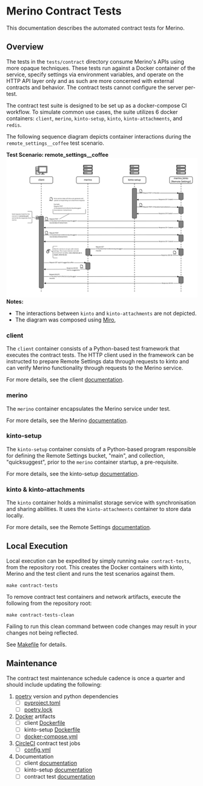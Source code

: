 # Merino Contract Tests

This documentation describes the automated contract tests for Merino.

## Overview

The tests in the `tests/contract` directory consume Merino's APIs using more opaque techniques.
These tests run against a Docker container of the service, specify settings via environment variables,
and operate on the HTTP API layer only and as such are more concerned with external contracts and behavior.
The contract tests cannot configure the server per-test.

The contract test suite is designed to be set up as a docker-compose CI workflow.
To simulate common use cases, the suite utilizes 6 docker containers: `client`,
`merino`, `kinto-setup`, `kinto`, `kinto-attachments`, and `redis`.

The following sequence diagram depicts container interactions during the
`remote_settings__coffee` test scenario.

**Test Scenario: remote_settings__coffee**
![Sequence diagram of the integration tests][sequence_diagram]
**Notes:**
* The interactions between `kinto` and `kinto-attachments` are not depicted.
* The diagram was composed using [Miro][sequence_diagram_miro],

### client

The `client` container consists of a Python-based test framework that executes the
contract tests. The HTTP client used in the framework can be instructed to prepare
Remote Settings data through requests to kinto and can verify Merino functionality
through requests to the Merino service.

For more details, see the client [documentation][client_docs].

### merino

The `merino` container encapsulates the Merino service under test.

For more details, see the Merino [documentation][merino_docs].

### kinto-setup

The `kinto-setup` container consists of a Python-based program responsible for
defining the Remote Settings bucket, "main", and collection, "quicksuggest", prior
to the `merino` container startup, a pre-requisite.

For more details, see the kinto-setup [documentation][kinto_setup_docs].

### kinto & kinto-attachments

The `kinto` container holds a minimalist storage service with synchronisation and
sharing abilities. It uses the `kinto-attachments` container to store data locally.

For more details, see the Remote Settings [documentation][kinto_docs].

## Local Execution

Local execution can be expedited by simply running `make contract-tests`, from the
repository root. This creates the Docker containers with kinto, Merino and the test
client and runs the test scenarios against them.

```shell
make contract-tests
```

To remove contract test containers and network artifacts, execute the following from
the repository root:

```shell
make contract-tests-clean
```
Failing to run this clean command between code changes may result in your changes not
being reflected.

See [Makefile][makefile] for details.

## Maintenance

The contract test maintenance schedule cadence is once a quarter and should include
updating the following:

1. [poetry][poetry] version and python dependencies
    * [ ] [pyproject.toml][pyproject_toml]
    * [ ] [poetry.lock][poetry_lock]
2. [Docker][docker] artifacts
    * [ ] client [Dockerfile][docker_client]
    * [ ] kinto-setup [Dockerfile][docker_kinto]
    * [ ] [docker-compose.yml][docker_compose_yml]
3. [CircleCI][circle_ci] contract test jobs
    * [ ] [config.yml][circle_config_yml]
4. Documentation
    * [ ] client [documentation][client_docs]
    * [ ] kinto-setup [documentation][kinto_setup_docs]
    * [ ] contract test [documentation][contract_docs]

[circle_ci]: https://circleci.com/docs/
[circle_config_yml]: https://github.com/mozilla-services/merino-py/blob/main/.circleci/config.yml
[client_docs]: ./client.md
[contract_docs]: ./index.md
[docker]: https://docs.docker.com/
[docker_compose_yml]: https://github.com/mozilla-services/merino-py/blob/main/tests/contract/docker-compose.yml
[docker_client]:https://github.com/mozilla-services/merino-py/blob/main/tests/contract/client/Dockerfile
[docker_kinto]: https://github.com/mozilla-services/merino-py/blob/main/tests/contract/kinto-setup/Dockerfile
[kinto_docs]: https://remote-settings.readthedocs.io/en/latest/
[kinto_setup_docs]: ./kinto-setup.md
[makefile]: https://github.com/mozilla-services/merino-py/blob/main/Makefile
[merino_docs]: ../../intro.md
[poetry]: https://python-poetry.org/docs/
[poetry_lock]: https://github.com/mozilla-services/merino-py/blob/main/tests/contract/poetry.lock
[pyproject_toml]: https://github.com/mozilla-services/merino-py/blob/main/tests/contract/pyproject.toml
[sequence_diagram]: ./sequence_diagram.jpg
[sequence_diagram_miro]: https://miro.com/app/board/uXjVOje8DN4=/
